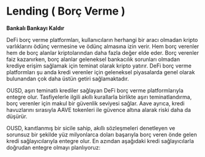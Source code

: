 # Lending \( Borç Verme \)

**Bankalı Bankayı Kaldır**

DeFi borç verme platformları, kullanıcıların herhangi bir aracı olmadan kripto varlıklarını ödünç vermesine ve ödünç almasına izin verir. Hem borç verenler hem de borç alanlar kriptolarından daha fazla değer elde eder. Borç verenler faiz kazanırken, borç alanlar geleneksel bankacılık sorunları olmadan krediye erişim sağlamak için teminat olarak kripto yatırır. DeFi borç verme platformları şu anda kredi verenler için geleneksel piyasalarda genel olarak bulunandan çok daha üstün getiri sağlamaktadır.

OUSD, aşırı teminatlı krediler sağlayan DeFi borç verme platformlarıyla entegre olur. Tasfiyelerle ilgili akıllı kurallarla birlikte aşırı teminatlandırma, borç verenler için makul bir güvenlik seviyesi sağlar. Aave ayrıca, kredi havuzlarını sırasıyla AAVE tokenleri ile güvence altına alarak riski daha da düşürür.

OUSD, kanıtlanmış bir sicile sahip, akıllı sözleşmeleri denetleyen ve sorunsuz bir şekilde yüz milyonlarca doları başarıyla borç veren önde gelen kredi sağlayıcılarıyla entegre olur. En azından aşağıdaki kredi sağlayıcılarla doğrudan entegre olmayı planlıyoruz:

